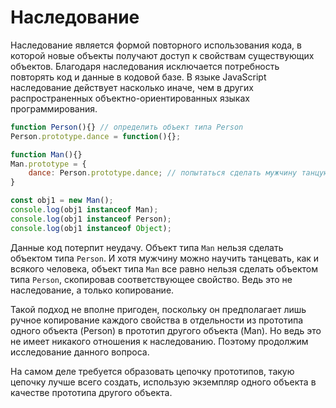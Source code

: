 # Наследование

Наследование является формой повторного использования кода, в которой новые объекты получают доступ к свойствам существующих объектов. Благодаря наследования исключается потребность повторять код и данные в кодовой базе. В языке JavaScript наследование действует насколько иначе, чем в других распространенных объектно-ориентированных языках программирования.

```javascript
function Person(){} // определить объект типа Person
Person.prototype.dance = function(){};

function Man(){}
Man.prototype = {
    dance: Person.prototype.dance; // попытаться сделать мужчину танцующим человеком
}

const obj1 = new Man();
console.log(obj1 instanceof Man);
console.log(obj1 instanceof Person);
console.log(obj1 instanceof Object);
```

Данные код потерпит неудачу. Объект типа `Man` нельзя сделать объектом типа `Person`. И хотя мужчину можно научить танцевать, как и всякого человека, объект типа `Man` все равно нельзя сделать объектом типа `Person`, скопировав соответствующее свойство. Ведь это не наследование, а только копирование.

Такой подход не вполне пригоден, поскольку он предполагает лишь ручное копирование каждого свойства в отдельности из прототипа одного объекта (Person) в прототип другого объекта (Man). Но ведь это не имеет никакого отношения к наследованию. Поэтому продолжим исследование данного вопроса.

На самом деле требуется образовать цепочку прототипов, такую цепочку лучше всего создать, использую экземпляр одного объекта в качестве прототипа другого объекта.
